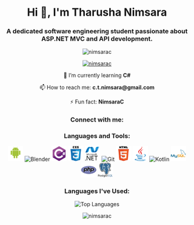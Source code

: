 <div style="text-align: center;">
    <h1>Hi 👋, I'm Tharusha Nimsara</h1>
    <h3>A dedicated software engineering student passionate about ASP.NET MVC and API development.</h3>

  <p> <img src="https://komarev.com/ghpvc/?username=nimsarac&label=Profile%20views&color=0e75b6&style=flat" alt="nimsarac" /> </p>

  <p> <a href="https://github.com/nimsarac/github-profile-trophy"><img src="https://github-profile-trophy.vercel.app/?username=nimsarac&theme=radical&no-frame=true&no-bg=true&margin-w=4" alt="nimsarac" /></a> </p>
  
  <p> 🌱 I’m currently learning <strong>C#</strong></p>

  <p> 📫 How to reach me: <strong>c.t.nimsara@gmail.com</strong></p>

  <p> ⚡ Fun fact: <strong>NimsaraC</strong></p>

  <h3>Connect with me:</h3>
    <!-- Add your social media links here -->
    <p>
        <!-- Example: <a href="YOUR_PROFILE_LINK"><img src="SOCIAL_MEDIA_ICON_URL" alt="social"></a> -->
    </p>

  <h3>Languages and Tools:</h3>
    <p>
        <img src="https://raw.githubusercontent.com/devicons/devicon/master/icons/android/android-original-wordmark.svg" alt="Android" width="40" height="40"/>
        <img src="https://download.blender.org/branding/community/blender_community_badge_white.svg" alt="Blender" width="40" height="40"/>
        <img src="https://raw.githubusercontent.com/devicons/devicon/master/icons/csharp/csharp-original.svg" alt="C#" width="40" height="40"/>
        <img src="https://raw.githubusercontent.com/devicons/devicon/master/icons/css3/css3-original-wordmark.svg" alt="CSS3" width="40" height="40"/>
        <img src="https://raw.githubusercontent.com/devicons/devicon/master/icons/dot-net/dot-net-original-wordmark.svg" alt=".NET" width="40" height="40"/>
        <img src="https://www.vectorlogo.zone/logos/git-scm/git-scm-icon.svg" alt="Git" width="40" height="40"/>
        <img src="https://raw.githubusercontent.com/devicons/devicon/master/icons/html5/html5-original-wordmark.svg" alt="HTML5" width="40" height="40"/>
        <img src="https://raw.githubusercontent.com/devicons/devicon/master/icons/java/java-original.svg" alt="Java" width="40" height="40"/>
        <img src="https://www.vectorlogo.zone/logos/kotlinlang/kotlinlang-icon.svg" alt="Kotlin" width="40" height="40"/>
        <img src="https://raw.githubusercontent.com/devicons/devicon/master/icons/mysql/mysql-original-wordmark.svg" alt="MySQL" width="40" height="40"/>
        <img src="https://raw.githubusercontent.com/devicons/devicon/master/icons/php/php-original.svg" alt="PHP" width="40" height="40"/>
        <img src="https://raw.githubusercontent.com/devicons/devicon/master/icons/postgresql/postgresql-original-wordmark.svg" alt="PostgreSQL" width="40" height="40"/>
    </p>

  <h3>Languages I've Used:</h3>
    <!-- Replace 'nimsarac' with your GitHub username -->
    <p>
        <img src="https://github-readme-stats.vercel.app/api/top-langs/?username=nimsarac&theme=dark&hide_border=false&include_all_commits=false&count_private=true&layout=compact" alt="Top Languages">
    </p>

  <p><img src="https://github-readme-streak-stats.herokuapp.com/?user=nimsarac&theme=dark&hide_border=false" alt="nimsarac" /></p>
</div>
